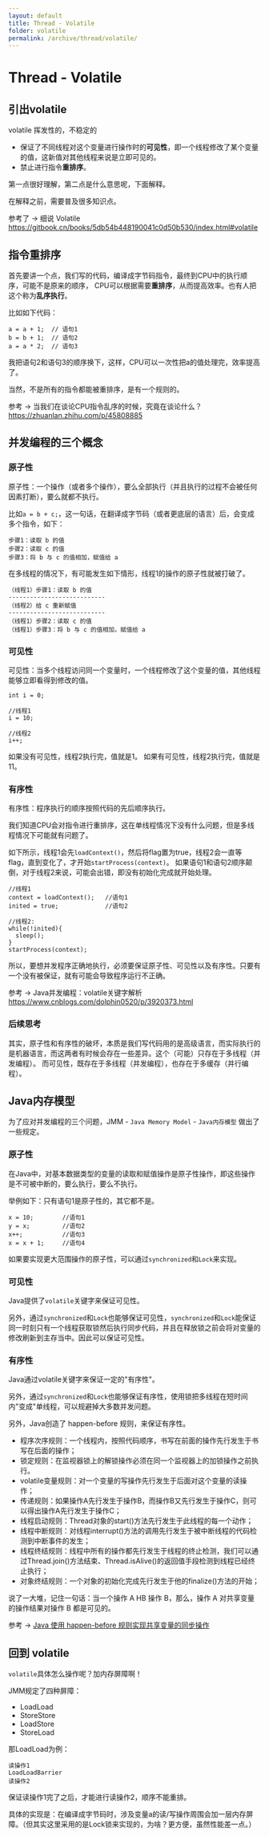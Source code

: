 ```yaml
---
layout: default
title: Thread - Volatile
folder: volatile
permalink: /archive/thread/volatile/
---
```


# Thread - Volatile

## 引出volatile

volatile 挥发性的，不稳定的

- 保证了不同线程对这个变量进行操作时的**可见性**，即一个线程修改了某个变量的值，这新值对其他线程来说是立即可见的。
- 禁止进行指令**重排序**。

第一点很好理解，第二点是什么意思呢，下面解释。

在解释之前，需要普及很多知识点。

参考了 -> 细说 Volatile <https://gitbook.cn/books/5db54b448190041c0d50b530/index.html#volatile>

## 指令重排序

首先要讲一个点，我们写的代码，编译成字节码指令，最终到CPU中的执行顺序，可能不是原来的顺序，
CPU可以根据需要**重排序**，从而提高效率。也有人把这个称为**乱序执行**。

比如如下代码：

~~~
a = a + 1;  // 语句1
b = b + 1;  // 语句2
a = a * 2;  // 语句3
~~~

我把语句2和语句3的顺序换下，这样，CPU可以一次性把a的值处理完，效率提高了。

当然，不是所有的指令都能被重排序，是有一个规则的。

参考 -> 当我们在谈论CPU指令乱序的时候，究竟在谈论什么？<https://zhuanlan.zhihu.com/p/45808885>

## 并发编程的三个概念

### 原子性

原子性：一个操作（或者多个操作），要么全部执行（并且执行的过程不会被任何因素打断），要么就都不执行。

比如`a = b + c;`，这一句话，在翻译成字节码（或者更底层的语言）后，会变成多个指令，如下：

~~~ 
步骤1：读取 b 的值
步骤2：读取 c 的值
步骤3：将 b 与 c 的值相加，赋值给 a
~~~

在多线程的情况下，有可能发生如下情形，线程1的操作的原子性就被打破了。

~~~ 
（线程1）步骤1：读取 b 的值
---------------------------
（线程2）给 c 重新赋值
---------------------------
（线程1）步骤2：读取 c 的值
（线程1）步骤3：将 b 与 c 的值相加，赋值给 a
~~~

### 可见性

可见性：当多个线程访问同一个变量时，一个线程修改了这个变量的值，其他线程能够立即看得到修改的值。

~~~
int i = 0;

//线程1
i = 10;
 
//线程2
i++;
~~~

如果没有可见性，线程2执行完，值就是1。
如果有可见性，线程2执行完，值就是11。

### 有序性

有序性：程序执行的顺序按照代码的先后顺序执行。

我们知道CPU会对指令进行重排序，这在单线程情况下没有什么问题，但是多线程情况下可能就有问题了。

如下所示，线程1会先`loadContext()`，然后将flag置为true，线程2会一直等flag，直到变化了，才开始`startProcess(context)`。
如果语句1和语句2顺序颠倒，对于线程2来说，可能会出错，即没有初始化完成就开始处理。

~~~
//线程1
context = loadContext();   //语句1
inited = true;             //语句2
 
//线程2:
while(!inited){
  sleep();
}
startProcess(context);
~~~

所以，要想并发程序正确地执行，必须要保证原子性、可见性以及有序性。只要有一个没有被保证，就有可能会导致程序运行不正确。

参考 -> Java并发编程：volatile关键字解析 <https://www.cnblogs.com/dolphin0520/p/3920373.html>

### 后续思考

其实，原子性和有序性的破坏，本质是我们写代码用的是高级语言，而实际执行的是机器语言，而这两者有时候会存在一些差异。这个（可能）只存在于多线程（并发编程）。
而可见性，既存在于多线程（并发编程），也存在于多缓存（并行编程）。

## Java内存模型

为了应对并发编程的三个问题，JMM - `Java Memory Model` - `Java内存模型` 做出了一些规定。

### 原子性

在Java中，对基本数据类型的变量的读取和赋值操作是原子性操作，即这些操作是不可被中断的，要么执行，要么不执行。

举例如下：只有语句1是原子性的，其它都不是。

~~~
x = 10;        //语句1
y = x;         //语句2
x++;           //语句3
x = x + 1;     //语句4
~~~

如果要实现更大范围操作的原子性，可以通过`synchronized`和`Lock`来实现。

### 可见性

Java提供了`volatile`关键字来保证可见性。

另外，通过`synchronized`和`Lock`也能够保证可见性，`synchronized`和`Lock`能保证同一时刻只有一个线程获取锁然后执行同步代码，并且在释放锁之前会将对变量的修改刷新到主存当中。因此可以保证可见性。

### 有序性

Java通过volatile关键字来保证一定的"有序性"。

另外，通过`synchronized`和`Lock`也能够保证有序性，使用锁把多线程在短时间内"变成"单线程，可以规避掉大多数并发问题。

另外，Java创造了 happen-before 规则，来保证有序性。

- 程序次序规则：一个线程内，按照代码顺序，书写在前面的操作先行发生于书写在后面的操作；
- 锁定规则：在监视器锁上的解锁操作必须在同一个监视器上的加锁操作之前执行。
- volatile变量规则：对一个变量的写操作先行发生于后面对这个变量的读操作；
- 传递规则：如果操作A先行发生于操作B，而操作B又先行发生于操作C，则可以得出操作A先行发生于操作C；
- 线程启动规则：Thread对象的start()方法先行发生于此线程的每一个动作；
- 线程中断规则：对线程interrupt()方法的调用先行发生于被中断线程的代码检测到中断事件的发生；
- 线程终结规则：线程中所有的操作都先行发生于线程的终止检测，我们可以通过Thread.join()方法结束、Thread.isAlive()的返回值手段检测到线程已经终止执行；
- 对象终结规则：一个对象的初始化完成先行发生于他的finalize()方法的开始；

说了一大堆，记住一句话：当一个操作 A HB 操作 B，那么，操作 A 对共享变量的操作结果对操作 B 都是可见的。

参考 -> [Java 使用 happen-before 规则实现共享变量的同步操作](https://ifeve.com/java-%E4%BD%BF%E7%94%A8-happen-before-%E8%A7%84%E5%88%99%E5%AE%9E%E7%8E%B0%E5%85%B1%E4%BA%AB%E5%8F%98%E9%87%8F%E7%9A%84%E5%90%8C%E6%AD%A5%E6%93%8D%E4%BD%9C/)

## 回到 volatile

`volatile`具体怎么操作呢？加内存屏障啊！

JMM规定了四种屏障：

- LoadLoad
- StoreStore
- LoadStore
- StoreLoad

那LoadLoad为例：

~~~
读操作1
LoadLoadBarrier
读操作2
~~~

保证读操作1完了之后，才能进行读操作2，顺序不能重排。

具体的实现是：在编译成字节码时，涉及变量a的读/写操作周围会加一层内存屏障。（但其实这里采用的是Lock锁来实现的，为啥？更方便，虽然性能差一点。）

